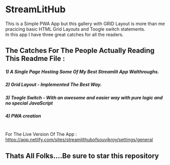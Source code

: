 # StreamLitHub

This is a Simple PWA App but this gallery with GRID Layout is more than me pracicing basic HTML Grid Layouts and Toogle switch statements. 
<br>
In this app I have three great catches for all the readers.

## The Catches For The People Actually Reading This Readme File : 

##### 1) A Single Page Hosting Some Of My Best Streamlit App Walthroughs.
##### 2) Grid Layout - Implemented The Best Way.
##### 3) Toogle Switch - With an awesome and easier way with pure logic and no special JavaScript
##### 4) PWA creation 

<br> For The Live Version Of The App : https://app.netlify.com/sites/streamlithubofsouvikroy/settings/general <br>


## Thats All Folks....Be sure to star this repository
